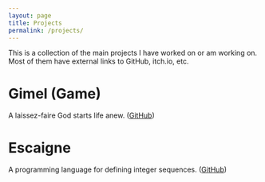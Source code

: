 ```yaml
---
layout: page
title: Projects
permalink: /projects/
---
```


This is a collection of the main projects I have worked on or am working on. Most of them have external links to GitHub, itch.io, etc.

# Gimel (Game)

A laissez-faire God starts life anew. ([GitHub](https://github.com/Riib11/Gimel))

# Escaigne

A programming language for defining integer sequences. ([GitHub](https://github.com/Riib11/Escaigne))
